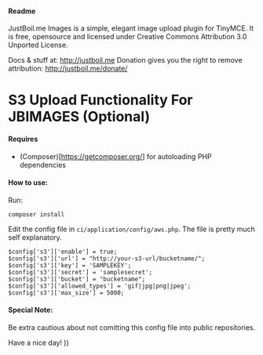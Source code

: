 #### Readme ####

JustBoil.me Images is a simple, elegant image upload plugin for TinyMCE. It is free, opensource and licensed under Creative Commons Attribution 3.0 Unported License.

Docs & stuff at: http://justboil.me
Donation gives you the right to remove attribution: http://justboil.me/donate/


S3 Upload Functionality For JBIMAGES (Optional)
========================================

#### Requires ####

- (Composer)[https://getcomposer.org/] for autoloading PHP dependencies 

#### How to use: ####
Run:
```
composer install
```
Edit the config file in `ci/application/config/aws.php`. The file is pretty much self explanatory.

```
$config['s3']['enable'] = true;
$config['s3']['url'] = "http://your-s3-url/bucketname/";
$config['s3']['key'] = 'SAMPLEKEY';
$config['s3']['secret'] = 'samplesecret';
$config['s3']['bucket'] = "bucketname";
$config['s3']['allowed_types'] = 'gif|jpg|png|jpeg';
$config['s3']['max_size'] = 5000;

```
#### Special Note: ###
Be extra cautious about not comitting this config file into public repositories.


Have a nice day! ))

